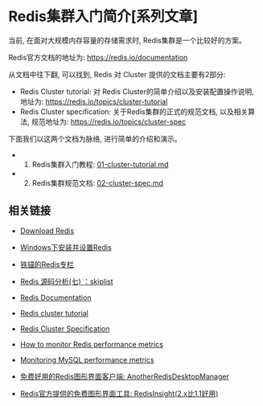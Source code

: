 # Redis集群入门简介[系列文章]

当前, 在面对大规模内存容量的存储需求时, Redis集群是一个比较好的方案。

Redis官方文档的地址为: <https://redis.io/documentation>

从文档中往下翻, 可以找到, Redis 对 Cluster 提供的文档主要有2部分:

- Redis Cluster tutorial: 对 Redis Cluster的简单介绍以及安装配置操作说明, 地址为: <https://redis.io/topics/cluster-tutorial>
- Redis Cluster specification: 关于Redis集群的正式的规范文档, 以及相关算法, 规范地址为: <https://redis.io/topics/cluster-spec>

下面我们以这两个文档为脉络, 进行简单的介绍和演示。


- 1. Redis集群入门教程: [01-cluster-tutorial.md](./01-cluster-tutorial.md)
- 2. Redis集群规范文档: [02-cluster-spec.md](./02-cluster-spec.md)


## 相关链接

- [Download Redis](https://redis.io/download)
- [Windows下安装并设置Redis](https://renfufei.blog.csdn.net/article/details/38474435)
- [铁锚的Redis专栏](https://blog.csdn.net/renfufei/category_2470713.html)
- [Redis 源码分析(七) ：skiplist](https://www.jianshu.com/p/a85e392118a9)
- [Redis Documentation](https://redis.io/documentation)
- [Redis cluster tutorial](https://redis.io/topics/cluster-tutorial)
- [Redis Cluster Specification](https://redis.io/topics/cluster-spec)


- [How to monitor Redis performance metrics](https://www.datadoghq.com/blog/how-to-monitor-redis-performance-metrics/)
- [Monitoring MySQL performance metrics](https://www.datadoghq.com/blog/monitoring-mysql-performance-metrics/)


- [免费好用的Redis图形界面客户端: AnotherRedisDesktopManager](https://gitee.com/qishibo/AnotherRedisDesktopManager)
- [Redis官方提供的免费图形界面工具: RedisInsight(2.x比1.1好用)](https://redis.com/redis-enterprise/redis-insight/)
